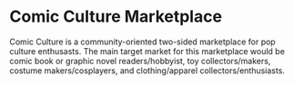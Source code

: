 # Comic Culture Marketplace

Comic Culture is a community-oriented two-sided marketplace for pop culture enthusasts. The main target market for this marketplace would be comic book or graphic novel readers/hobbyist, toy collectors/makers, costume makers/cosplayers, and clothing/apparel collectors/enthusiasts.